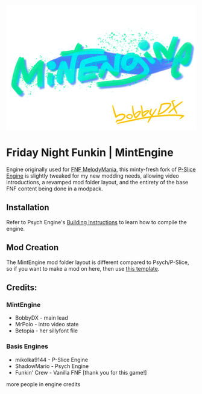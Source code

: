 ![](https://raw.githubusercontent.com/bobbydeluxe/FNF-MintEngine/main/art/banner.png)

# Friday Night Funkin | MintEngine

Engine originally used for [FNF MelodyMania](https://gamebanana.com/wips/90861), this minty-fresh fork of [P-Slice Engine](https://github.com/Psych-Slice/P-Slice) is slightly tweaked for my new modding needs, allowing video introductions, a revamped mod folder layout, and the entirety of the base FNF content being done in a modpack.

## Installation

Refer to Psych Engine's [Building Instructions](https://github.com/ShadowMario/FNF-PsychEngine/blob/main/docs/BUILDING.md) to learn how to compile the engine.

## Mod Creation

The MintEngine mod folder layout is different compared to Psych/P-Slice, so if you want to make a mod on here, then use [this template](https://github.com/bobbydeluxe/funkin-mint-basemod).

## Credits:

### MintEngine

* BobbyDX - main lead
* MrPolo - intro video state
* Betopia - her sillyfont file

### Basis Engines

* mikolka9144 - P-Slice Engine
* ShadowMario - Psych Engine
* Funkin' Crew - Vanilla FNF [thank you for this game!]

more people in engine credits